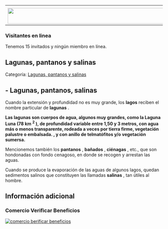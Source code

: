 <table><tbody><tr><td><center></center></td></tr><tr><td><center><a href="https://www.corrientes.gov.ar/" target="_blank"><img src="http://descubrircorrientes.com.ar/2012/index.php/1539-geografia/5-hidrologia/agua-en-estado-liquido/aguas-continentales/aguas-continentales-superficiales/banner-corrientes.jpg" width="580" height="50" alt=""></a></center></td></tr></tbody></table>

### Visitantes en linea

Tenemos 15 invitados y ningún miembro en línea.

## Lagunas, pantanos y salinas

Categoría: [Lagunas, pantanos y salinas](http://descubrircorrientes.com.ar/2012/index.php/1539-geografia/5-hidrologia/agua-en-estado-liquido/aguas-continentales/aguas-continentales-superficiales/lagunas-pantanos-y-salinas)

## **\-** Lagunas, pantanos, salinas

Cuando la extensión y profundidad no es muy grande, los **lagos** reciben el nombre particular de **lagunas** .

**Las lagunas son cuerpos de agua, algunos muy grandes, como la Laguna Luna (78 km <sup><span><span>2</span></span></sup> ), de profundidad variable entre 1,50 y 3 metros, con agua más o menos transparente, rodeada a veces por tierra firme, vegetación palustre o embalsada. , y con anillo de telmatófitos y/o vegetación sumersa.**

Mencionemos también los **pantanos** , **bañados** , **ciénagas** , etc., que son hondonadas con fondo cenagoso, en donde se recogen y arrestan las aguas.

Cuando se produce la evaporación de las aguas de algunos lagos, quedan sedimentos salinos que constituyen las llamadas **salinas** , tan útiles al hombre.

## Información adicional

### Comercio Verificar Beneficios

[![comercio berificar beneficios](http://descubrircorrientes.com.ar/2012/index.php/1539-geografia/5-hidrologia/agua-en-estado-liquido/aguas-continentales/aguas-continentales-superficiales/images/botones_beneficios/comercio_berificar_beneficios.png)](http://descubrircomercio.zapto.org/)